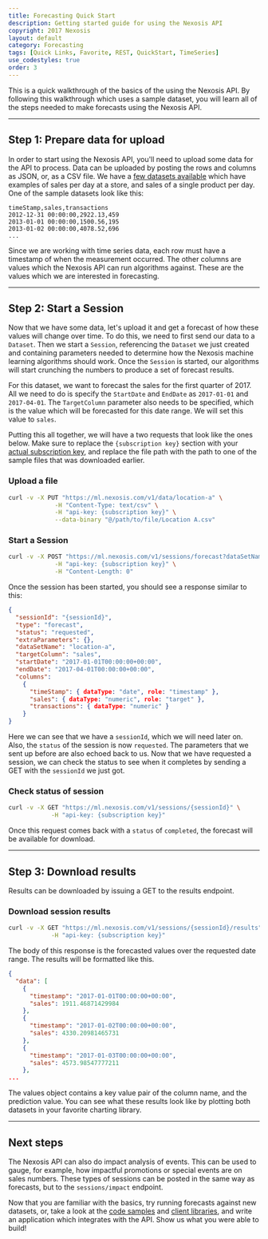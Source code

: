 ```yaml
---
title: Forecasting Quick Start
description: Getting started guide for using the Nexosis API
copyright: 2017 Nexosis 
layout: default
category: Forecasting
tags: [Quick Links, Favorite, REST, QuickStart, TimeSeries]
use_codestyles: true
order: 3
---
```


This is a quick walkthrough of the basics of the using the Nexosis API.  By following this walkthrough which uses a sample dataset, you will learn all of the steps needed to make forecasts using the Nexosis API.

------

## Step 1: Prepare data for upload

In order to start using the Nexosis API, you'll need to upload some data for the API to process. Data can be uploaded by posting the rows and columns as JSON, or, as a CSV file.  We have a [few datasets available](https://github.com/Nexosis/sampledata) which have examples of sales per day at a store, and sales of a single product per day.  One of the sample datasets look like this:

``` csv
timeStamp,sales,transactions
2012-12-31 00:00:00,2922.13,459
2013-01-01 00:00:00,1500.56,195
2013-01-02 00:00:00,4078.52,696
...
```

Since we are working with time series data, each row must have a timestamp of when the measurement occurred.  The other columns are values which the Nexosis API can run algorithms against.  These are the values which we are interested in forecasting.

------

## Step 2: Start a Session

Now that we have some data, let's upload it and get a forecast of how these values will change over time.  To do this, we need to first send our data to a `Dataset`.  Then we start a `Session`, referencing the `Dataset` we just created and containing parameters needed to determine how the Nexosis machine learning algorithms should work.  Once the `Session` is started, our algorithms will start crunching the numbers to produce a set of forecast results.

For this dataset, we want to forecast the sales for the first quarter of 2017.  All we need to do is specify the `StartDate` and `EndDate` as `2017-01-01` and `2017-04-01`.  The `TargetColumn` parameter also needs to be specified, which is the value which will be forecasted for this date range.  We will set this value to `sales`.

Putting this all together, we will have a two requests that look like the ones below.  Make sure to replace the `{subscription key}` section with your [actual subscription key](https://developers.nexosis.com/developer), and replace the file path with the path to one of the sample files that was downloaded earlier.

### Upload a file

``` bash
curl -v -X PUT "https://ml.nexosis.com/v1/data/location-a" \
             -H "Content-Type: text/csv" \
             -H "api-key: {subscription key}" \
             --data-binary "@/path/to/file/Location A.csv"
```

### Start a Session

``` bash
curl -v -X POST "https://ml.nexosis.com/v1/sessions/forecast?dataSetName=location-a&targetColumn=sales&startDate=2017-01-01&endDate=2017-03-31" \
             -H "api-key: {subscription key}" \
             -H "Content-Length: 0"
```

Once the session has been started, you should see a response similar to this:

``` JSON
{
  "sessionId": "{sessionId}",
  "type": "forecast",
  "status": "requested",
  "extraParameters": {},
  "dataSetName": "location-a",
  "targetColumn": "sales",
  "startDate": "2017-01-01T00:00:00+00:00",
  "endDate": "2017-04-01T00:00:00+00:00",
  "columns": 
    {
      "timeStamp": { dataType: "date", role: "timestamp" },
      "sales": { dataType: "numeric", role: "target" },
      "transactions": { dataType: "numeric" }
    }
}
```

Here we can see that we have a `sessionId`, which we will need later on.  Also, the `status` of the session is now `requested`.  The parameters that we sent up before are also echoed back to us.  Now that we have requested a session, we can check the status to see when it completes by sending a GET with the `sessionId` we just got.

### Check status of session

``` bash
curl -v -X GET "https://ml.nexosis.com/v1/sessions/{sessionId}" \
            -H "api-key: {subscription key}"
```

Once this request comes back with a `status` of `completed`, the forecast will be available for download.

------

## Step 3: Download results

Results can be downloaded by issuing a GET to the results endpoint.

### Download session results

``` bash
curl -v -X GET "https://ml.nexosis.com/v1/sessions/{sessionId}/results" \
            -H "api-key: {subscription key}"
```

The body of this response is the forecasted values over the requested date range.  The results will be formatted like this.

``` JSON
{
  "data": [
    {
      "timestamp": "2017-01-01T00:00:00+00:00",
      "sales": 1911.46871429984
    },
    {
      "timestamp": "2017-01-02T00:00:00+00:00",
      "sales": 4330.20981465731
    },
    {
      "timestamp": "2017-01-03T00:00:00+00:00",
      "sales": 4573.98547777211
    },
...
```

The values object contains a key value pair of the column name, and the prediction value.  You can see what these results look like by plotting both datasets in your favorite charting library.

------

## Next steps

The Nexosis API can also do impact analysis of events.  This can be used to gauge, for example, how impactful promotions or special events are on sales numbers.  These types of sessions can be posted in the same way as forecasts, but to the `sessions/impact` endpoint.


Now that you are familiar with the basics, try running forecasts against new datasets, or, take a look at the [code samples](https://github.com/Nexosis?utf8=✓&q=samples) and [client libraries](/clients), and write an application which integrates with the API.  Show us what you were able to build!
